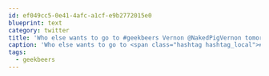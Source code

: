 ```yaml
---
id: ef049cc5-0e41-4afc-a1cf-e9b2772015e0
blueprint: text
category: twitter
title: 'Who else wants to go to #geekbeers Vernon @NakedPigVernon tomorrow? buff.ly/18lY3Xq @AccelerateOK'
caption: 'Who else wants to go to <span class="hashtag hashtag_local">#<a href="http://tweettemp.darylchymko.ca/?tag=geekbeers">geekbeers</a> Vernon <span class="username username_linked">@<a href="https://twitter.com/NakedPigVernon" title="Naked Pig BBQ">NakedPigVernon</a></span> tomorrow? <a href="http://buff.ly/18lY3Xq" title="http://buff.ly/18lY3Xq" class="link link_untco">buff.ly/18lY3Xq</a> <span class="username username_linked">@<a href="https://twitter.com/AccelerateOK" title="Accelerate Okanagan">AccelerateOK</a></span>'
tags:
  - geekbeers
---
```

